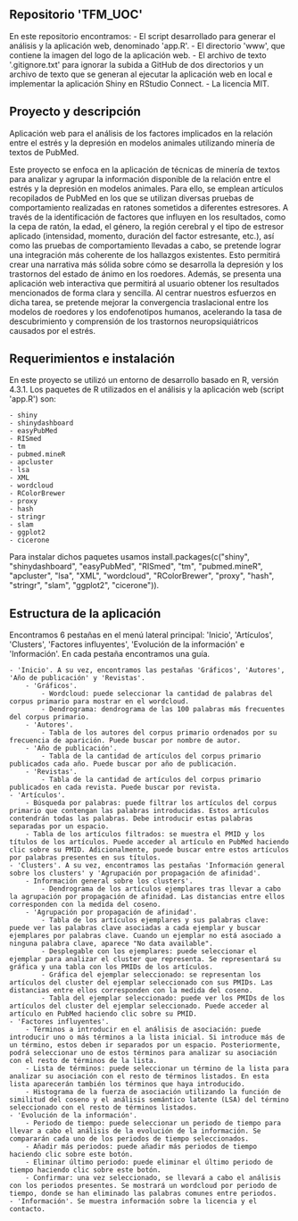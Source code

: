 ## Repositorio 'TFM_UOC'

En este repositorio encontramos:
	- El script desarrollado para generar el análisis y la aplicación web, denominado 'app.R'. 
	- El directorio 'www', que contiene la imagen del logo de la aplicación web.
	- El archivo de texto '.gitignore.txt' para ignorar la subida a GitHub de dos directorios y un archivo de texto que se generan al ejecutar la 	aplicación web en local e implementar la aplicación Shiny en RStudio Connect. 
	- La licencia MIT. 

## Proyecto y descripción

Aplicación web para el análisis de los factores implicados en la relación entre el estrés y la depresión en modelos animales utilizando minería de textos de PubMed.

Este proyecto se enfoca en la aplicación de técnicas de minería de textos para analizar y agrupar la información disponible de la relación entre el estrés y la depresión en modelos animales. Para ello, se emplean artículos recopilados de PubMed en los que se utilizan diversas pruebas de comportamiento realizadas en ratones sometidos a diferentes estresores. A través de la identificación de factores que influyen en los resultados, como la cepa de ratón, la edad, el género, la región cerebral y el tipo de estresor aplicado (intensidad, momento, duración del factor estresante, etc.), así como las pruebas de comportamiento llevadas a cabo, se pretende lograr una integración más coherente de los hallazgos existentes. Esto permitirá crear una narrativa más sólida sobre cómo se desarrolla la depresión y los trastornos del estado de ánimo en los roedores. Además, se presenta una aplicación web interactiva que permitirá al usuario obtener los resultados mencionados de forma clara y sencilla. Al centrar nuestros esfuerzos en dicha tarea, se pretende mejorar la convergencia traslacional entre los modelos de roedores y los endofenotipos humanos, acelerando la tasa de descubrimiento y comprensión de los trastornos neuropsiquiátricos causados por el estrés.

## Requerimientos e instalación

En este proyecto se utilizó un entorno de desarrollo basado en R, versión 4.3.1. Los paquetes de R utilizados en el análisis y la aplicación web (script 'app.R') son:

	- shiny
	- shinydashboard
	- easyPubMed
	- RISmed
	- tm
	- pubmed.mineR
	- apcluster
	- lsa
	- XML
	- wordcloud
	- RColorBrewer
	- proxy
	- hash
	- stringr
	- slam
	- ggplot2
	- cicerone

Para instalar dichos paquetes usamos install.packages(c("shiny", "shinydashboard", "easyPubMed", "RISmed", "tm", "pubmed.mineR", "apcluster", "lsa", "XML", "wordcloud", "RColorBrewer", "proxy", "hash", "stringr", "slam", "ggplot2", "cicerone")).

## Estructura de la aplicación

Encontramos 6 pestañas en el menú lateral principal: 'Inicio', 'Artículos', 'Clusters', 'Factores influyentes', 'Evolución de la información' e 'Información'. En cada pestaña encontramos una guía.

	- 'Inicio'. A su vez, encontramos las pestañas 'Gráficos', 'Autores', 	'Año de publicación' y 'Revistas'. 
		- 'Gráficos'. 
			- Wordcloud: puede seleccionar la cantidad de palabras del corpus primario para mostrar en el wordcloud. 
			- Dendrograma: dendrograma de las 100 palabras más frecuentes del corpus primario. 
		- 'Autores'. 
			- Tabla de los autores del corpus primario ordenados por su frecuencia de aparición. Puede buscar por nombre de autor. 
		- 'Año de publicación'.
			- Tabla de la cantidad de artículos del corpus primario publicados cada año. Puede buscar por año de publicación. 
		- 'Revistas'.
			- Tabla de la cantidad de artículos del corpus primario publicados en cada revista. Puede buscar por revista. 
	- 'Artículos'.
		- Búsqueda por palabras: puede filtrar los artículos del corpus primario que contengan las palabras introducidas. Estos artículos contendrán todas las palabras. Debe introducir estas palabras separadas por un espacio. 
		- Tabla de los artículos filtrados: se muestra el PMID y los títulos de los artículos. Puede acceder al artículo en PubMed haciendo clic sobre su PMID. Adicionalmente, puede buscar entre estos artículos por palabras presentes en sus títulos. 
	- 'Clusters'. A su vez, encontramos las pestañas 'Información general sobre los clusters' y 'Agrupación por propagación de afinidad'.
		- Información general sobre los clusters'.
			- Dendrograma de los artículos ejemplares tras llevar a cabo la agrupación por propagación de afinidad. Las distancias entre ellos corresponden con la medida del coseno. 
		- 'Agrupación por propagación de afinidad'.
			- Tabla de los artículos ejemplares y sus palabras clave: puede ver las palabras clave asociadas a cada ejemplar y buscar ejemplares por palabras clave. Cuando un ejemplar no está asociado a ninguna palabra clave, aparece "No data available". 
			- Desplegable con los ejemplares: puede seleccionar el ejemplar para analizar el cluster que representa. Se representará su gráfica y una tabla con los PMIDs de los artículos. 
			- Gráfica del ejemplar seleccionado: se representan los artículos del cluster del ejemplar seleccionado con sus PMIDs. Las distancias entre ellos corresponden con la medida del coseno. 
			- Tabla del ejemplar seleccionado: puede ver los PMIDs de los artículos del cluster del ejemplar seleccionado. Puede acceder al artículo en PubMed haciendo clic sobre su PMID.
	- 'Factores influyentes'.
		- Términos a introducir en el análisis de asociación: puede introducir uno o más términos a la lista inicial. Si introduce más de un término, estos deben ir separados por un espacio. Posteriormente, podrá seleccionar uno de estos términos para analizar su asociación con el resto de términos de la lista.
		- Lista de términos: puede seleccionar un término de la lista para analizar su asociación con el resto de términos listados. En esta lista aparecerán también los términos que haya introducido.
		- Histograma de la fuerza de asociación utilizando la función de similitud del coseno y el análisis semántico latente (LSA) del término seleccionado con el resto de términos listados.
	- 'Evolución de la información'.
		- Periodo de tiempo: puede seleccionar un periodo de tiempo para llevar a cabo el análisis de la evolución de la información. Se compararán cada uno de los periodos de tiempo seleccionados.
		- Añadir más periodos: puede añadir más periodos de tiempo haciendo clic sobre este botón.
		- Eliminar último periodo: puede eliminar el último periodo de tiempo haciendo clic sobre este botón.
		- Confirmar: una vez seleccionado, se llevará a cabo el análisis con los periodos presentes. Se mostrará un wordcloud por periodo de tiempo, donde se han eliminado las palabras comunes entre periodos.
	- 'Información'. Se muestra información sobre la licencia y el 	contacto. 
